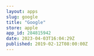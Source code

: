 ```yaml
---
layout: apps
slug: google
title: "Google"
store: apple
app_id: 284815942
date: 2023-04-03T16:04:29Z
published: 2019-02-12T08:00:00Z
---
```

